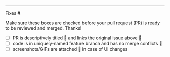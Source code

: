 
***
Fixes #<!-- (<=== Add issue number here) -->


Make sure these boxes are checked before your pull request (PR) is ready to be reviewed and merged. Thanks!

* [ ] PR is descriptively titled 📑 and links the original issue above 🔗
* [ ] code is in uniquely-named feature branch and has no merge conflicts 📁
* [ ] screenshots/GIFs are attached :paperclip: in case of UI changes
